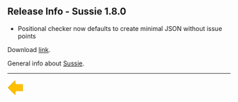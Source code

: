 ## Release Info - Sussie 1.8.0


* Positional checker now defaults to create minimal JSON without issue points


Download [link](https://bitbucket.org/geodatastyrelsen/sussie/downloads/Sussie.1.8.0.zip).

General info about [Sussie](index.html).

***

[![Back to Projects](../../resources/back.png)](../../projects.html)
